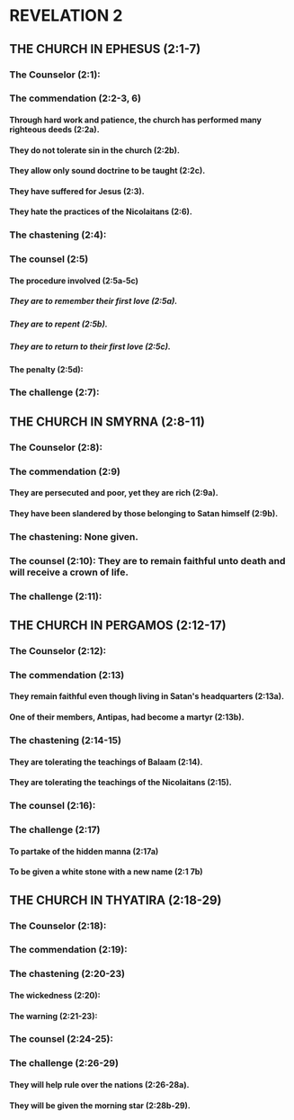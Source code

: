 ---
---
# REVELATION 2
## THE CHURCH IN EPHESUS (2:1-7) 
###  The Counselor (2:1): 
###  The commendation (2:2-3, 6) 
####  Through hard work and patience, the church has performed many righteous deeds (2:2a). 
####  They do not tolerate sin in the church (2:2b). 
####  They allow only sound doctrine to be taught (2:2c). 
####  They have suffered for Jesus (2:3). 
####  They hate the practices of the Nicolaitans (2:6). 
###  The chastening (2:4): 
###  The counsel (2:5) 
####  The procedure involved (2:5a-5c) 
#####  They are to remember their first love (2:5a). 
#####  They are to repent (2:5b). 
#####  They are to return to their first love (2:5c). 
####  The penalty (2:5d): 
###  The challenge (2:7): 
## THE CHURCH IN SMYRNA (2:8-11) 
###  The Counselor (2:8): 
###  The commendation (2:9) 
####  They are persecuted and poor, yet they are rich (2:9a). 
####  They have been slandered by those belonging to Satan himself (2:9b). 
###  The chastening: None given. 
###  The counsel (2:10): They are to remain faithful unto death and will receive a crown of life. 
###  The challenge (2:11): 
## THE CHURCH IN PERGAMOS (2:12-17) 
###  The Counselor (2:12): 
###  The commendation (2:13) 
####  They remain faithful even though living in Satan\'s headquarters (2:13a). 
####  One of their members, Antipas, had become a martyr (2:13b). 
###  The chastening (2:14-15) 
####  They are tolerating the teachings of Balaam (2:14). 
####  They are tolerating the teachings of the Nicolaitans (2:15). 
###  The counsel (2:16): 
###  The challenge (2:17) 
####  To partake of the hidden manna (2:17a) 
####  To be given a white stone with a new name (2:1 7b) 
## THE CHURCH IN THYATIRA (2:18-29) 
###  The Counselor (2:18): 
###  The commendation (2:19): 
###  The chastening (2:20-23) 
####  The wickedness (2:20): 
####  The warning (2:21-23): 
###  The counsel (2:24-25): 
###  The challenge (2:26-29) 
####  They will help rule over the nations (2:26-28a). 
####  They will be given the morning star (2:28b-29). 
